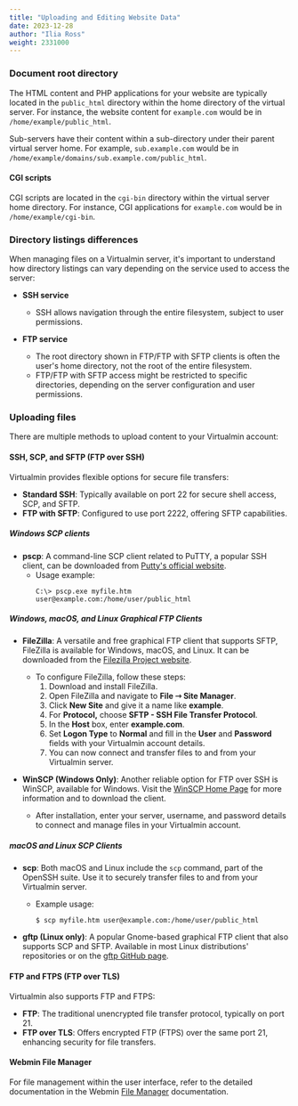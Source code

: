 ```yaml
---
title: "Uploading and Editing Website Data"
date: 2023-12-28
author: "Ilia Ross"
weight: 2331000
---
```


### Document root directory

The HTML content and PHP applications for your website are typically located in the `public_html` directory within the home directory of the virtual server. For instance, the website content for `example.com` would be in `/home/example/public_html`.

Sub-servers have their content within a sub-directory under their parent virtual server home. For example, `sub.example.com` would be in `/home/example/domains/sub.example.com/public_html`.

#### CGI scripts

CGI scripts are located in the `cgi-bin` directory within the virtual server home directory. For instance, CGI applications for `example.com` would be in `/home/example/cgi-bin`.

### Directory listings differences

When managing files on a Virtualmin server, it's important to understand how directory listings can vary depending on the service used to access the server:

- **SSH service**
  - SSH allows navigation through the entire filesystem, subject to user permissions.

- **FTP service**
  - The root directory shown in FTP/FTP with SFTP clients is often the user's home directory, not the root of the entire filesystem.
  - FTP/FTP with SFTP access might be restricted to specific directories, depending on the server configuration and user permissions.

### Uploading files

There are multiple methods to upload content to your Virtualmin account:

#### SSH, SCP, and SFTP (FTP over SSH)

Virtualmin provides flexible options for secure file transfers:

- **Standard SSH**: Typically available on port 22 for secure shell access, SCP, and SFTP.
- **FTP with SFTP**: Configured to use port 2222, offering SFTP capabilities.

##### Windows SCP clients

- **pscp**: A command-line SCP client related to PuTTY, a popular SSH client, can be downloaded from [Putty's official website](https://www.chiark.greenend.org.uk/~sgtatham/putty/download.html).
  - Usage example:
    ```text
    C:\> pscp.exe myfile.htm user@example.com:/home/user/public_html
    ```

##### Windows, macOS, and Linux Graphical FTP Clients

- **FileZilla**: A versatile and free graphical FTP client that supports SFTP, FileZilla is available for Windows, macOS, and Linux. It can be downloaded from the [Filezilla Project website](https://filezilla-project.org/).
  - To configure FileZilla, follow these steps:
    1. Download and install FileZilla.
    2. Open FileZilla and navigate to **File ⇾ Site Manager**.
    3. Click **New Site** and give it a name like **example**.
    5. For **Protocol,** choose **SFTP - SSH File Transfer Protocol**.
    4. In the **Host** box, enter **example.com**.
    6. Set **Logon Type** to **Normal** and fill in the **User** and **Password** fields with your Virtualmin account details.
    7. You can now connect and transfer files to and from your Virtualmin server.

- **WinSCP (Windows Only)**: Another reliable option for FTP over SSH is WinSCP, available for Windows. Visit the [WinSCP Home Page](https://winscp.net/eng/index.php) for more information and to download the client.
  - After installation, enter your server, username, and password details to connect and manage files in your Virtualmin account.

##### macOS and Linux SCP Clients

- **scp**: Both macOS and Linux include the `scp` command, part of the OpenSSH suite. Use it to securely transfer files to and from your Virtualmin server.
  - Example usage:
    ```text
    $ scp myfile.htm user@example.com:/home/user/public_html
    ```

- **gftp (Linux only)**: A popular Gnome-based graphical FTP client that also supports SCP and SFTP. Available in most Linux distributions' repositories or on the [gftp GitHub page](https://github.com/masneyb/gftp).

#### FTP and FTPS (FTP over TLS)

Virtualmin also supports FTP and FTPS:

- **FTP**: The traditional unencrypted file transfer protocol, typically on port 21.
- **FTP over TLS**: Offers encrypted FTP (FTPS) over the same port 21, enhancing security for file transfers.

#### Webmin File Manager

For file management within the user interface, refer to the detailed documentation in the Webmin [File Manager](https://webmin.com/docs/modules/file-manager/) documentation.
